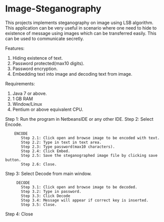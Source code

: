 # Image-Steganography
This projects implements steganography on image using LSB algorithm. This application can be very useful in scenario where one need to hide to existence of message using images which can be transferred easily. This can be used to communicate secretly.

Features:
1. Hiding existence of text.
2. Password protected(max10 digits).
3. Password encryption.
4. Embedding text into image and decoding text from image.

Requirements:
1. Java 7 or above.
2. 1 GB RAM
3. Window/Linux
4. Pentium or above equivalent CPU.

Step 1: Run the program in NetbeansIDE or any other IDE.
Step 2: Select Encode.
      
        ENCODE
           Step 2.1: Click open and browse image to be encoded with text.  
           Step 2.2: Type in text in text area.
           Step 2.3: Type password(max10 characters).
           Step 2.4: Click Embed. 
           Step 2.5: Save the steganographed image file by clicking save button.
           Step 2.6: Close.
           
 Step 3: Select Decode from main window.
        
         DECODE
           Step 3.1: Click open and browse image to be decoded.  
           Step 3.2: Type in password.
           Step 3.3: Click Decode 
           Step 3.4: Message will appear if correct key is inserted.
           Step 3.5: Close.
  
  Step 4: Close
            
  
      
